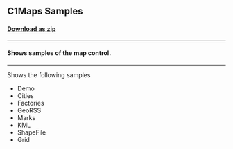 ## C1Maps Samples
#### [Download as zip](https://downgit.github.io/#/home?url=https://github.com/GrapeCity/ComponentOne-WPF-Samples/tree/master/NET_4.5.2/C1.WPF.Maps/CS/MapsSamples)
____
#### Shows samples of the map control.
____
Shows the following samples

* Demo
* Cities
* Factories
* GeoRSS
* Marks
* KML
* ShapeFile
* Grid
